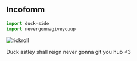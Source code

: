 ## Incofomm
```python
import duck-side
import nevergonnagiveyouup
```
![rickroll](https://i.insider.com/602ee9ced3ad27001837f2ac?width=700)

Duck astley shall reign
never gonna git you hub <3

